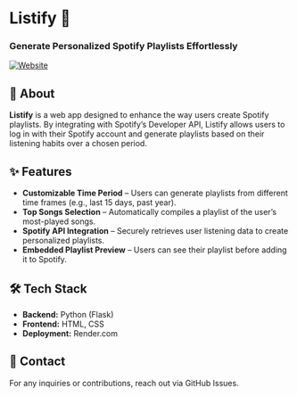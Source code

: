 # Listify 🎵  

### Generate Personalized Spotify Playlists Effortlessly  

[![Website](https://img.shields.io/badge/Website-Listify-blue)](https://listify-z3a8.onrender.com)  

## 📌 About  

**Listify** is a web app designed to enhance the way users create Spotify playlists. By integrating with Spotify’s Developer API, Listify allows users to log in with their Spotify account and generate playlists based on their listening habits over a chosen period.  

## ✨ Features  

- **Customizable Time Period** – Users can generate playlists from different time frames (e.g., last 15 days, past year).  
- **Top Songs Selection** – Automatically compiles a playlist of the user’s most-played songs.  
- **Spotify API Integration** – Securely retrieves user listening data to create personalized playlists.  
- **Embedded Playlist Preview** – Users can see their playlist before adding it to Spotify.  

## 🛠️ Tech Stack  

- **Backend:** Python (Flask)  
- **Frontend:** HTML, CSS  
- **Deployment:** Render.com  

## 📩 Contact  

For any inquiries or contributions, reach out via GitHub Issues.
